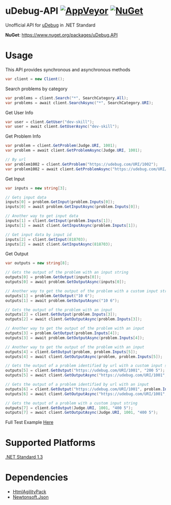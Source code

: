 uDebug-API
[![AppVeyor](https://img.shields.io/appveyor/ci/RyuzakiH/uDebug-API/master.svg?maxAge=60)](https://ci.appveyor.com/project/RyuzakiH/uDebug-API)
[![NuGet](https://img.shields.io/nuget/v/uDebug.API.svg?maxAge=60)](https://www.nuget.org/packages/uDebug.API)
===============

Unofficial API for [uDebug](https://udebug.com) in .NET Standard

**NuGet**: https://www.nuget.org/packages/uDebug.API


# Usage

This API provides synchronous and asynchronous methods

```csharp
var client = new Client();
```
Search problems by category
```csharp
var problems = client.Search("*", SearchCategory.All);
var problems = await client.SearchAsync("*", SearchCategory.URI);
```
Get User Info
```csharp
var user = client.GetUser("dev-skill");
var user = await client.GetUserAsync("dev-skill");
```
Get Problem Info
```csharp
var problem = client.GetProblem(Judge.URI, 1001);
var problem = await client.GetProblemAsync(Judge.URI, 1001);

// By url
var problem1002 = client.GetProblem("https://udebug.com/URI/1002");
var problem1002 = await client.GetProblemAsync("https://udebug.com/URI/1002");
```
Get Input
```csharp
var inputs = new string[3];

// Gets input data
inputs[0] = problem.GetInput(problem.Inputs[0]);
inputs[0] = await problem.GetInputAsync(problem.Inputs[0]);

// Another way to get input data
inputs[1] = client.GetInput(problem.Inputs[1]);
inputs[1] = await client.GetInputAsync(problem.Inputs[1]);

// Get input data by input id
inputs[2] = client.GetInput(818703);
inputs[2] = await client.GetInputAsync(818703);
```
Get Output
```csharp
var outputs = new string[8];

// Gets the output of the problem with an input string
outputs[0] = problem.GetOutput(inputs[0]);
outputs[0] = await problem.GetOutputAsync(inputs[0]);

// Another way to get the output of the problem with a custom input string
outputs[1] = problem.GetOutput("10 6");
outputs[1] = await problem.GetOutputAsync("10 6");

// Gets the output of the problem with an input
outputs[2] = client.GetOutput(problem.Inputs[3]);
outputs[2] = await client.GetOutputAsync(problem.Inputs[3]);

// Another way to get the output of the problem with an input
outputs[3] = problem.GetOutput(problem.Inputs[4]);
outputs[3] = await problem.GetOutputAsync(problem.Inputs[4]);

// Another way to get the output of the problem with an input
outputs[4] = client.GetOutput(problem, problem.Inputs[5]);
outputs[4] = await client.GetOutputAsync(problem, problem.Inputs[5]);

// Gets the output of a problem identified by url with a custom input string
outputs[5] = client.GetOutput("https://udebug.com/URI/1001", "200 5");
outputs[5] = await client.GetOutputAsync("https://udebug.com/URI/1001", "200 5");

// Gets the output of a problem identified by url with an input
outputs[6] = client.GetOutput("https://udebug.com/URI/1001", problem.Inputs[6]);
outputs[6] = await client.GetOutputAsync("https://udebug.com/URI/1001", problem.Inputs[6]);

// Gets the output of a problem with a custom input string
outputs[7] = client.GetOutput(Judge.URI, 1001, "400 5");
outputs[7] = await client.GetOutputAsync(Judge.URI, 1001, "400 5");
```


Full Test Example [Here](https://github.com/RyuzakiH/uDebug-API/blob/master/src/uDebug.Example/Program.cs)

# Supported Platforms
[.NET Standard 1.3](https://github.com/dotnet/standard/blob/master/docs/versions.md)

# Dependencies
* [HtmlAgilityPack](https://www.nuget.org/packages/HtmlAgilityPack)
* [Newtonsoft.Json](https://www.nuget.org/packages/Newtonsoft.Json)
